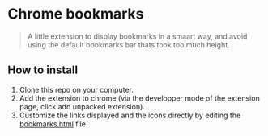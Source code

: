 # Chrome bookmarks

> A little extension to display bookmarks in a smaart way, and avoid using the default bookmarks bar thats took too much height.

## How to install

1. Clone this repo on your computer.
2. Add the extension to chrome (via the developper mode of the extension page, click add unpacked extension).
3. Customize the links displayed and the icons directly by editing the [bookmarks.html](./bookmarks.html) file.
